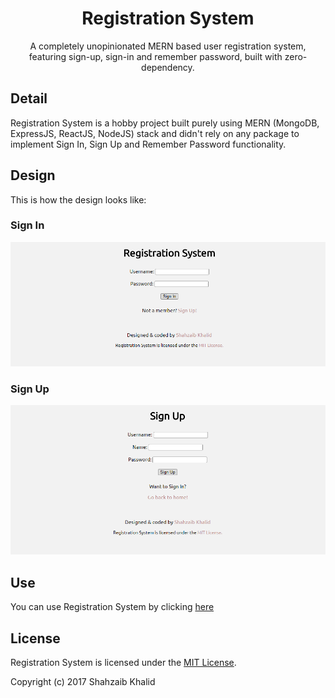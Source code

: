 <h1 align="center">Registration System</h1>

<p align="center">A completely unopinionated MERN based user registration system, featuring sign-up, sign-in and remember password, built with zero-dependency.</p> 

## Detail
Registration System is a hobby project built purely using MERN (MongoDB, ExpressJS, ReactJS, NodeJS) stack and didn't rely on any package to implement Sign In, Sign Up and Remember Password functionality.

## Design
This is how the design looks like:
### Sign In
![registration system](./app/client/public/social-sharing-card.png)
### Sign Up
![registration system](./app/client/public/registration-system-1.png)

## Use
You can use Registration System by clicking [here](https://shahzaibkhalid.github.io/registration-system/)

## License
Registration System is licensed under the [MIT License](https://github.com/shahzaibkhalid/registration-system/blob/master/LICENSE.txt).

Copyright (c) 2017 Shahzaib Khalid